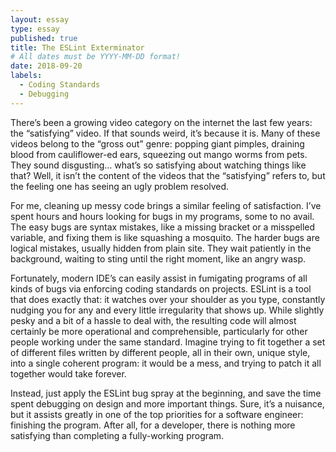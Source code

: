 ```yaml
---
layout: essay
type: essay
published: true
title: The ESLint Exterminator
# All dates must be YYYY-MM-DD format!
date: 2018-09-20
labels:
  - Coding Standards
  - Debugging
---
```


There’s been a growing video category on the internet the last few years: the “satisfying” video. If that sounds weird, it’s because it is. Many of these videos belong to the “gross out” genre: popping giant pimples, draining blood from cauliflower-ed ears, squeezing out mango worms from pets. They sound disgusting… what’s so satisfying about watching things like that? Well, it isn’t the content of the videos that the “satisfying” refers to, but the feeling one has seeing an ugly problem resolved.

For me, cleaning up messy code brings a similar feeling of satisfaction. I’ve spent hours and hours looking for bugs in my programs, some to no avail. The easy bugs are syntax mistakes, like a missing bracket or a misspelled variable, and fixing them is like squashing a mosquito. The harder bugs are logical mistakes, usually hidden from plain site. They wait patiently in the background, waiting to sting until the right moment, like an angry wasp.

Fortunately, modern IDE’s can easily assist in fumigating programs of all kinds of bugs via enforcing coding standards on projects. ESLint is a tool that does exactly that: it watches over your shoulder as you type, constantly nudging you for any and every little irregularity that shows up. While slightly pesky and a bit of a hassle to deal with, the resulting code will almost certainly be more operational and comprehensible, particularly for other people working under the same standard. Imagine trying to fit together a set of different files written by different people, all in their own, unique style, into a single coherent program: it would be a mess, and trying to patch it all together would take forever.

Instead, just apply the ESLint bug spray at the beginning, and save the time spent debugging on design and more important things. Sure, it’s a nuisance, but it assists greatly in one of the top priorities for a software engineer: finishing the program. After all, for a developer, there is nothing more satisfying than completing a fully-working program.